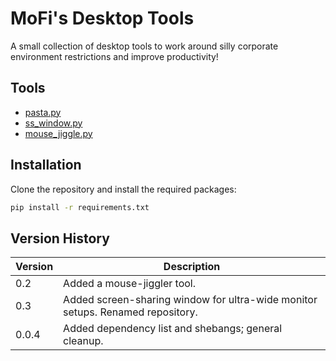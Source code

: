 # MoFi's Desktop Tools

A small collection of desktop tools to work around silly corporate environment restrictions and improve productivity!

## Tools

- [pasta.py](./docs/pasta.md)
- [ss_window.py](./docs/ss-window.md)
- [mouse_jiggle.py](./docs/mouse.md)

## Installation

Clone the repository and install the required packages:

```bash
pip install -r requirements.txt
```


## Version History

| Version | Description |
| - | - |
| 0.2 | Added a mouse-jiggler tool. |
| 0.3 | Added screen-sharing window for ultra-wide monitor setups. Renamed repository. |
| 0.0.4 | Added dependency list and shebangs; general cleanup. |

